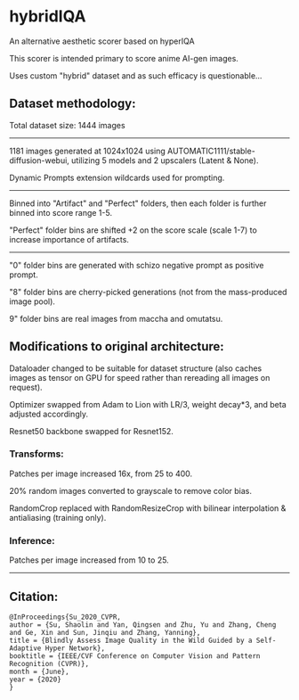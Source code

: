 # hybridIQA
An alternative aesthetic scorer based on hyperIQA

This scorer is intended primary to score anime AI-gen images. 

Uses custom "hybrid" dataset and as such efficacy is questionable...

## Dataset methodology:

Total dataset size: 1444 images

------------------------------------------------------------------------------------------------------

1181 images generated at 1024x1024 using AUTOMATIC1111/stable-diffusion-webui, utilizing 5 models and 2 upscalers (Latent & None). 

Dynamic Prompts extension wildcards used for prompting.

------------------------------------------------------------------------------------------------------

Binned into "Artifact" and "Perfect" folders, then each folder is further binned into score range 1-5.

"Perfect" folder bins are shifted +2 on the score scale (scale 1-7) to increase importance of artifacts.

------------------------------------------------------------------------------------------------------

"0" folder bins are generated with schizo negative prompt as positive prompt.

"8" folder bins are cherry-picked generations (not from the mass-produced image pool).

9" folder bins are real images from maccha and omutatsu.

## Modifications to original architecture:

Dataloader changed to be suitable for dataset structure (also caches images as tensor on GPU for speed rather than rereading all images on request).

Optimizer swapped from Adam to Lion with LR/3, weight decay*3, and beta adjusted accordingly.

Resnet50 backbone swapped for Resnet152.

### Transforms:

Patches per image increased 16x, from 25 to 400.

20% random images converted to grayscale to remove color bias.

RandomCrop replaced with RandomResizeCrop with bilinear interpolation & antialiasing (training only).

### Inference:

Patches per image increased from 10 to 25.

------------------------------------------------------------------------------------------------------

## Citation:
```
@InProceedings{Su_2020_CVPR,
author = {Su, Shaolin and Yan, Qingsen and Zhu, Yu and Zhang, Cheng and Ge, Xin and Sun, Jinqiu and Zhang, Yanning},
title = {Blindly Assess Image Quality in the Wild Guided by a Self-Adaptive Hyper Network},
booktitle = {IEEE/CVF Conference on Computer Vision and Pattern Recognition (CVPR)},
month = {June},
year = {2020}
}
```
